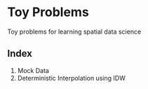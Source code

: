 # Toy Problems

Toy problems for learning spatial data science

## Index

1. Mock Data
2. Deterministic Interpolation using IDW
